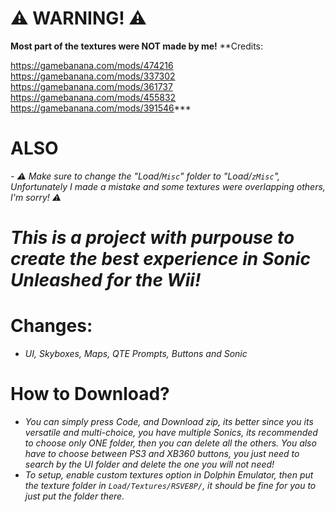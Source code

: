 
# **⚠️ WARNING! ⚠️**
**Most part of the textures were NOT made by me!**
**Credits:

https://gamebanana.com/mods/474216
https://gamebanana.com/mods/337302
https://gamebanana.com/mods/361737
https://gamebanana.com/mods/455832
https://gamebanana.com/mods/391546***
# ALSO
*- ⚠️ Make sure to change the "Load/`Misc`" folder to "Load/`zMisc`", Unfortunately I made a mistake and some textures were overlapping others, I'm sorry! ⚠️*
# *This is a project with purpouse to create the best experience in Sonic Unleashed for the Wii!*

# Changes:
- *UI, Skyboxes, Maps, QTE Prompts, Buttons and Sonic*

# How to Download?
- *You can simply press Code, and Download zip, its better since you its versatile and multi-choice, you have multiple Sonics, its recommended to choose only ONE folder, then you can delete all the others. You also have to choose between PS3 and XB360 buttons, you just need to search by the UI folder and delete the one you will not need!*
- *To setup, enable custom textures option in Dolphin Emulator, then put the texture folder in `Load/Textures/RSVE8P/`, it should be fine for you to just put the folder there.*
